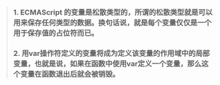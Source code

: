 > ### 1. ECMAScript 的变量是松散类型的，所谓的松散类型就是可以用来保存任何类型的数据。换句话说，就是每个变量仅仅是一个用于保存值的占位符而已。
> ### 2. 用var操作符定义的变量将成为定义该变量的作用域中的局部变量，也就是说，如果在函数中使用var定义一个变量，那么这个变量在函数退出后就会被销毁。
